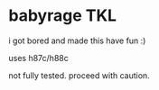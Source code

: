 # babyrage TKL

i got bored and made this
have fun :)

uses h87c/h88c

not fully tested. proceed with caution.
